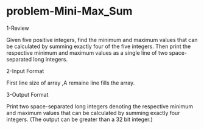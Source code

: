 # problem-Mini-Max_Sum

1-Review

Given five positive integers, find the minimum and maximum values that can be calculated by summing exactly four of the five integers. Then print the respective minimum and maximum values as a single line of two space-separated long integers. 

2-Input Format

First line size of array ,A remaine line fills the array.

3-Output Format

Print two space-separated long integers denoting the respective minimum and maximum values that can be calculated by summing exactly four integers. (The output can be greater than a 32 bit integer.)
